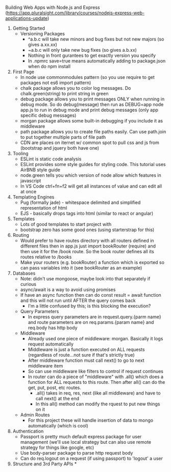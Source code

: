 Building Web Apps with Node.js and Express
(https://app.pluralsight.com/library/courses/nodejs-express-web-applications-update)

1. Getting Started
    * Versioning Packages
        * ^a.b.c will take new minors and bug fixes but not new majors (so gives a.xx.xx)
        * ~a.b.c will only take new bug fixes (so gives a.b.xx)
        * Nothing in front gurantees to get exactly version you specify
        * In .npmrc save=true means automatically adding to package.json when do npm install
2. First Page
    * In node use commonmodules pattern (so you use require to get packages not es6 import pattern)
    * chalk package allows you to color log messages. Do chalk.green(string) to print string in green
    * debug package allows you to print messages ONLY when running in debug mode. So do debug(message)
      then run as DEBUG=app node app.js to run in debug mode and print debug messages (only app specific debug messages)
    * morgan package allows some built-in debugging if you include it as middleware
    * path package allows you to create file paths easily. Can use path.join to put together multiple parts of file path
    * CDN are places on iternet w/ common spot to pull css and js from (bootstrap and jquery both have one)
3. Tooling
    * ESLint is static code analysis
    * ESLint provides some style guides for styling code. This tutorial uses AirBNB style guide
    * node.green tells you which version of node allow which features in javascript
    * In VS Code ctrl+fn+f2 will get all instances of value and can edit all at once
4. Templating Engines
    * Pug (formally jade) - whitespace delimited and simplified representation of html
    * EJS - basically drops tags into html (similar to react or angular)
5. Templates
    * Lots of good templates to start project with
    * bootstrap zero has some good ones (using starterstrap for this)
6. Routing
    * Would prefer to have routes directory with all routers defined in different files then in app.js just import bookRouter (require) and then use it for the /book route. So the book router defines all its routes relative to /books
    * Make your routers (e.g. bookRouter) a function which is exported so can pass variables into it (see bookRouter as an example)
7. Databases
    * Note: didn't use mongoose, maybe look into that separately if curious
    * async/await is a way to avoid using promises
    * If have an async function then can do const result = await function and this will not run until AFTER the query comes back
        * I'm a little confused by this; is this blocking the execution?
    * Query Parameters
        * In express query parameters are in request.query.{parm name} and route parameters are on req.params.{param name} and req.body has http body
    * Middleware
        * Already used one piece of middleware: morgan. Basically it logs request automatically
        * Middleware is just a function executed on ALL requests (regardless of route...not sure if that's strictly true)
        * After middleware function must call next() to go to next middleware item
        * So can use middleware like filters to control if request continues
        * In router can do a piece of "middleware" with .all() which does a function for ALL requests to this
          route. Then after all() can do the get, put, post, etc routes.
            * .all() takes in req, res, next (like all middleware) and have to call next() at the end
            * In this all() method can modify the rquest to put new things on it
    * Admin Routes
        * For this project these will handle insertion of data to mongo automatically (which is cool)
8. Authentication
    * Passport is pretty much default express package for user management (we'll use local strategy but can also use remote strategy for things like google, etc)
    * Use body-parser package to parse http request body
    * Can do req.logout on a request (if using passport) to 'logout' a user
9. Structure and 3rd Party APIs
    * 